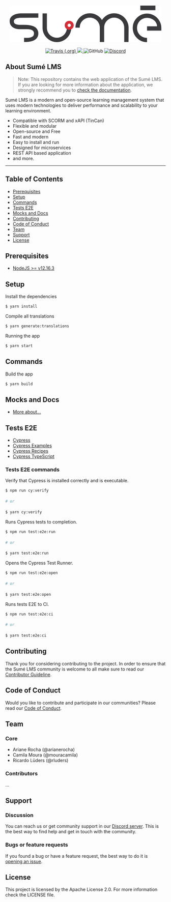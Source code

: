 <p align="center">
  <a href="http://www.sumelms.com">
    <img src=".github/sumelms.png" />
  </a>
</p>

<p align="center">
  <a href="https://travis-ci.com/github/sumelms/frontend">
    <img alt="Travis (.org)" src="https://travis-ci.com/sumelms/frontend.svg?branch=main">
  </a>
  <a href="https://codecov.io/gh/sumelms/frontend">
    <img src="https://codecov.io/gh/sumelms/frontend/branch/main/graph/badge.svg?token=OIC51X2RE2" />
  </a>
  <img alt="GitHub" src="https://img.shields.io/github/license/sumelms/frontend">
  <a href="https://discord.gg/Yh9q9cd">
    <img alt="Discord" src="https://img.shields.io/discord/726500188021063682">
  </a>
</p>

## About Sumé LMS

> Note: This repository contains the web application of the Sumé LMS. If you are looking for more information about the application, we strongly recommend you to [check the documentation](https://www.sumelms.com/docs).

Sumé LMS is a modern and open-source learning management system that uses modern technologies to deliver performance and scalability to your learning environment.

- Compatible with SCORM and xAPI (TinCan)
- Flexible and modular
- Open-source and Free
- Fast and modern
- Easy to install and run
- Designed for microservices
- REST API based application
- and more.

---

## Table of Contents

- [Prerequisites](#prerequisites)
- [Setup](#setup)
- [Commands](#commands)
- [Tests E2E](#tests-e2e)
- [Mocks and Docs](#tests-e2e)
- [Contributing](#contributing)
- [Code of Conduct](#code-of-conduct)
- [Team](#team)
- [Support](#support)
- [License](#license)

## Prerequisites

- [NodeJS >= v12.16.3](https://nodejs.org/en/download/releases/)

## Setup

Install the dependencies

```.sh
$ yarn install
```

Compile all translations

```.sh
$ yarn generate:translations
```

Running the app

```.sh
$ yarn start
```

## Commands

Build the app

```.sh
$ yarn build
```

## Mocks and Docs

- [More about...](./fake-api/README.md)

## Tests E2E

- [Cypress](https://www.cypress.io/)
- [Cypress Examples](https://example.cypress.io/)
- [Cypress Recipes](https://github.com/cypress-io/cypress-example-recipes#fundamentals)
- [Cypress TypeScript](https://docs.cypress.io/guides/tooling/typescript-support.html#Configure-tsconfig-json)

### Tests E2E commands

Verify that Cypress is installed correctly and is executable.

```.sh
$ npm run cy:verify

# or

$ yarn cy:verify
```

Runs Cypress tests to completion.

```.sh
$ npm run test:e2e:run

# or

$ yarn test:e2e:run
```

Opens the Cypress Test Runner.

```.sh
$ npm run test:e2e:open

# or

$ yarn test:e2e:open
```

Runs tests E2E to CI.

```.sh
$ npm run test:e2e:ci

# or

$ yarn test:e2e:ci
```

## Contributing

Thank you for considering contributing to the project. In order to ensure that the Sumé LMS community is welcome to all make sure to read our [Contributor Guideline](https://www.sumelms.com/docs/development/contribute).

## Code of Conduct

Would you like to contribute and participate in our communities? Please read our [Code of Conduct](https://www.sumelms.com/docs/conduct).

## Team

### Core

- Ariane Rocha (@arianerocha)
- Camila Moura (@mouracamila)
- Ricardo Lüders (@rluders)

### Contributors

...

## Support

### Discussion

You can reach us or get community support in our [Discord server](https://discord.gg/Yh9q9cd). This is the best way to
find help and get in touch with the community.

### Bugs or feature requests

If you found a bug or have a feature request, the best way to do
it is [opening an issue](https://github.com/sumelms/frontend/issues).

## License

This project is licensed by the Apache License 2.0. For more information check the LICENSE file.
